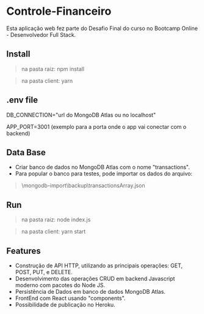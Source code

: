 # Controle-Financeiro
Esta aplicação web fez parte do Desafio Final do curso no Bootcamp Online - Desenvolvedor Full Stack.

## Install

 > na pasta raiz: npm install

> na pasta client: yarn

## .env file

DB_CONNECTION="url do MongoDB Atlas ou no localhost"

APP_PORT=3001 (exemplo para a porta onde o app vai conectar com o backend)

## Data Base
- Criar banco de dados no MongoDB Atlas com o nome "transactions".
- Para popular o banco para testes, pode importar os dados do arquivo:
> \mongodb-import\backup\transactionsArray.json

## Run

> na pasta raiz: node index.js

> na pasta client: yarn start

## Features
- Construção de API HTTP, utilizando as principais operações: GET, POST, PUT, e DELETE. 
- Desenvolvimento das operações CRUD em backend Javascript moderno com pacotes do Node JS. 
- Persistência de Dados em banco de dados MongoDB Atlas. 
- FrontEnd com React usando "components".
- Possibilidade de publicação no Heroku.
